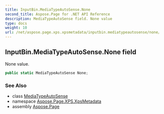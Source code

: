 ```yaml
---
title: InputBin.MediaTypeAutoSense.None
second_title: Aspose.Page for .NET API Reference
description: MediaTypeAutoSense field. None value
type: docs
weight: 10
url: /net/aspose.page.xps.xpsmetadata/inputbin.mediatypeautosense/none/
---
```

## InputBin.MediaTypeAutoSense.None field

None value.

```csharp
public static MediaTypeAutoSense None;
```

### See Also

* class [MediaTypeAutoSense](../)
* namespace [Aspose.Page.XPS.XpsMetadata](../../inputbin.mediatypeautosense/)
* assembly [Aspose.Page](../../../)


